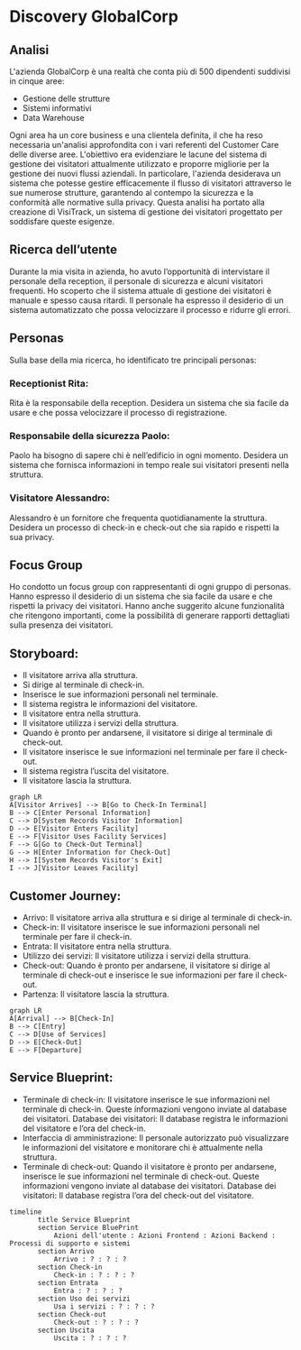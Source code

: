 # Discovery GlobalCorp
## Analisi

L'azienda GlobalCorp è una realtà che conta più di 500 dipendenti suddivisi in cinque aree:

- Gestione delle strutture
- Sistemi informativi
- Data Warehouse

Ogni area ha un core business e una clientela definita, il che ha reso necessaria un'analisi approfondita con i vari referenti del Customer Care delle diverse aree. L'obiettivo era evidenziare le lacune del sistema di gestione dei visitatori attualmente utilizzato e proporre migliorie per la gestione dei nuovi flussi aziendali. In particolare, l'azienda desiderava un sistema che potesse gestire efficacemente il flusso di visitatori attraverso le sue numerose strutture, garantendo al contempo la sicurezza e la conformità alle normative sulla privacy. Questa analisi ha portato alla creazione di VisiTrack, un sistema di gestione dei visitatori progettato per soddisfare queste esigenze.

## Ricerca dell’utente
 Durante la mia visita in azienda, ho avuto l’opportunità di intervistare il personale della reception, il personale di sicurezza e alcuni visitatori frequenti. Ho scoperto che il sistema attuale di gestione dei visitatori è manuale e spesso causa ritardi. Il personale ha espresso il desiderio di un sistema automatizzato che possa velocizzare il processo e ridurre gli errori.

## Personas
 Sulla base della mia ricerca, ho identificato tre principali personas:

### Receptionist Rita: 

Rita è la responsabile della reception. Desidera un sistema che sia facile da usare e che possa velocizzare il processo di registrazione.

### Responsabile della sicurezza Paolo: 

Paolo ha bisogno di sapere chi è nell’edificio in ogni momento. Desidera un sistema che fornisca informazioni in tempo reale sui visitatori presenti nella struttura.

### Visitatore Alessandro: 

Alessandro è un fornitore che frequenta quotidianamente la struttura. Desidera un processo di check-in e check-out che sia rapido e rispetti la sua privacy.

## Focus Group

 Ho condotto un focus group con rappresentanti di ogni gruppo di personas. Hanno espresso il desiderio di un sistema che sia facile da usare e che rispetti la privacy dei visitatori. Hanno anche suggerito alcune funzionalità che ritengono importanti, come la possibilità di generare rapporti dettagliati sulla presenza dei visitatori.

## Storyboard:

- Il visitatore arriva alla struttura.
- Si dirige al terminale di check-in.
- Inserisce le sue informazioni personali nel terminale.
- Il sistema registra le informazioni del visitatore.
- Il visitatore entra nella struttura.
- Il visitatore utilizza i servizi della struttura.
- Quando è pronto per andarsene, il visitatore si dirige al terminale di check-out.
- Il visitatore inserisce le sue informazioni nel terminale per fare il check-out.
- Il sistema registra l’uscita del visitatore.
- Il visitatore lascia la struttura.
  
```mermaid
graph LR
A[Visitor Arrives] --> B[Go to Check-In Terminal]
B --> C[Enter Personal Information]
C --> D[System Records Visitor Information]
D --> E[Visitor Enters Facility]
E --> F[Visitor Uses Facility Services]
F --> G[Go to Check-Out Terminal]
G --> H[Enter Information for Check-Out]
H --> I[System Records Visitor's Exit]
I --> J[Visitor Leaves Facility]

```
## Customer Journey:

- Arrivo: Il visitatore arriva alla struttura e si dirige al terminale di check-in.
- Check-in: Il visitatore inserisce le sue informazioni personali nel terminale per fare il check-in.
- Entrata: Il visitatore entra nella struttura.
- Utilizzo dei servizi: Il visitatore utilizza i servizi della struttura.
- Check-out: Quando è pronto per andarsene, il visitatore si dirige al terminale di check-out e inserisce le sue informazioni per fare il check-out.
- Partenza: Il visitatore lascia la struttura.

 ```mermaid
graph LR
A[Arrival] --> B[Check-In]
B --> C[Entry]
C --> D[Use of Services]
D --> E[Check-Out]
E --> F[Departure]

```

## Service Blueprint:

- Terminale di check-in: Il visitatore inserisce le sue informazioni nel terminale di check-in. Queste informazioni vengono inviate al database dei visitatori.
Database dei visitatori: Il database registra le informazioni del visitatore e l’ora del check-in.
- Interfaccia di amministrazione: Il personale autorizzato può visualizzare le informazioni del visitatore e monitorare chi è attualmente nella struttura.
- Terminale di check-out: Quando il visitatore è pronto per andarsene, inserisce le sue informazioni nel terminale di check-out. Queste informazioni vengono inviate al database dei visitatori.
Database dei visitatori: Il database registra l’ora del check-out del visitatore.

 ```mermaid
timeline
        title Service Blueprint
        section Service BluePrint
            Azioni dell'utente : Azioni Frontend : Azioni Backend : Processi di supporto e sistemi
        section Arrivo
            Arrivo : ? : ? : ?
        section Check-in
            Check-in : ? : ? : ?
        section Entrata
            Entra : ? : ? : ?
        section Uso dei servizi
            Usa i servizi : ? : ? : ?
        section Check-out
            Check-out : ? : ? : ?
        section Uscita
            Uscita : ? : ? : ?

```

